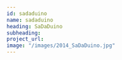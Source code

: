 ```yaml
---
id: sadaduino
name: sadaduino
heading: SaDaDuino
subheading: 
project_url:
image: "/images/2014_SaDaDuino.jpg"
---
```

